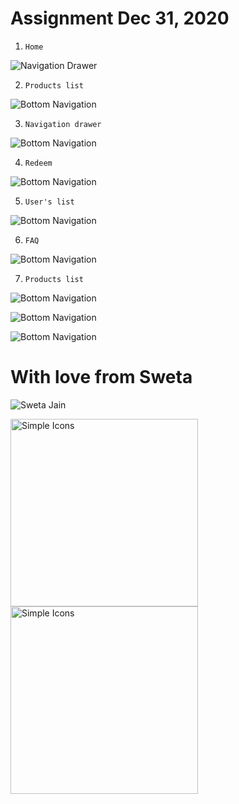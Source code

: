 
# Assignment Dec 31, 2020

1. `Home`

![Navigation Drawer](/android/app/src/main/res/drawable/screen_1.png)

2. `Products list`

![Bottom Navigation](/android/app/src/main/res/drawable/screen_2.png)

3. `Navigation drawer`

![Bottom Navigation](/android/app/src/main/res/drawable/screen_3.png)

4. `Redeem`

![Bottom Navigation](/android/app/src/main/res/drawable/screen_4.png)

5. `User's list`

![Bottom Navigation](/android/app/src/main/res/drawable/screen_5.png)

6. `FAQ`

![Bottom Navigation](/android/app/src/main/res/drawable/screen_6.png)

7. `Products list`

![Bottom Navigation](/android/app/src/main/res/drawable/screen_7.png)



![Bottom Navigation](/android/app/src/main/res/drawable/screen_8.png)

![Bottom Navigation](/android/app/src/main/res/drawable/screen_9.png)


# With love from  **Sweta** 

![Sweta Jain](android/app/src/main/res/drawable/s_j.jpg)

<img src="https://external-content.duckduckgo.com/iu/?u=https%3A%2F%2Ftse4.mm.bing.net%2Fth%3Fid%3DOIP.SkoKdkU1v02J7ycFl2b2twHaHa%26pid%3DApi&f=1" alt="Simple Icons" width=300 height=300> <img src="https://avatars1.githubusercontent.com/u/14101776?s=200&v=4" alt="Simple Icons" width=300 height=300>
